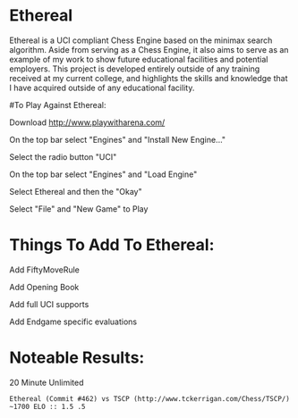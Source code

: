 # Ethereal

Ethereal is a UCI compliant Chess Engine based on the minimax search algorithm. Aside from serving as a Chess Engine, it also aims to serve as an example of my work to show future educational facilities and potential employers. This project is developed entirely outside of any training received at my current college, and highlights the skills and knowledge that I have acquired outside of any educational facility.

#To Play Against Ethereal:

  Download http://www.playwitharena.com/
    
  On the top bar select "Engines" and "Install New Engine..."
    
  Select the radio button "UCI"
    
  On the top bar select "Engines" and "Load Engine"
    
  Select Ethereal and then the "Okay"
    
  Select "File" and "New Game" to Play
  
  
# Things To Add To Ethereal:
  
  Add FiftyMoveRule
  
  Add Opening Book
  
  Add full UCI supports
  
  Add Endgame specific evaluations
  
  
# Noteable Results:

  20 Minute Unlimited
  
    Ethereal (Commit #462) vs TSCP (http://www.tckerrigan.com/Chess/TSCP/) ~1700 ELO :: 1.5 .5
  
  

